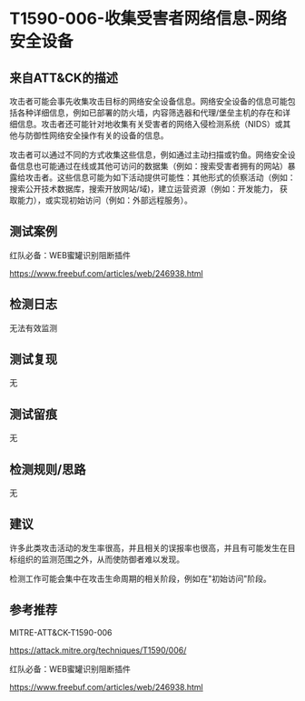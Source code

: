 # T1590-006-收集受害者网络信息-网络安全设备

## 来自ATT&CK的描述

攻击者可能会事先收集攻击目标的网络安全设备信息。网络安全设备的信息可能包括各种详细信息，例如已部署的防火墙，内容筛选器和代理/堡垒主机的存在和详细信息。攻击者还可能针对地收集有关受害者的网络入侵检测系统（NIDS）或其他与防御性网络安全操作有关的设备的信息。

攻击者可以通过不同的方式收集这些信息，例如通过主动扫描或钓鱼。网络安全设备信息也可能通过在线或其他可访问的数据集（例如：搜索受害者拥有的网站）暴露给攻击者。这些信息可能为如下活动提供可能性：其他形式的侦察活动（例如：搜索公开技术数据库，搜索开放网站/域)，建立运营资源（例如：开发能力， 获取能力），或实现初始访问（例如：外部远程服务）。

## 测试案例

红队必备：WEB蜜罐识别阻断插件

<https://www.freebuf.com/articles/web/246938.html>

## 检测日志

无法有效监测

## 测试复现

无

## 测试留痕

无

## 检测规则/思路

无

## 建议

许多此类攻击活动的发生率很高，并且相关的误报率也很高，并且有可能发生在目标组织的监测范围之外，从而使防御者难以发现。

检测工作可能会集中在攻击生命周期的相关阶段，例如在"初始访问"阶段。

## 参考推荐

MITRE-ATT&CK-T1590-006

<https://attack.mitre.org/techniques/T1590/006/>

红队必备：WEB蜜罐识别阻断插件

<https://www.freebuf.com/articles/web/246938.html>